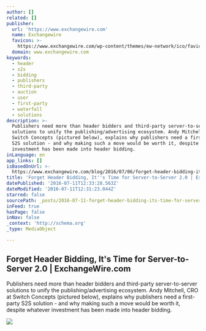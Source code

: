```yaml
---
author: []
related: []
publisher:
  url: 'https://www.exchangewire.com'
  name: Exchangewire
  favicon: >-
    https://www.exchangewire.com/wp-content/themes/ew-network/ico/favicon.ico?v=2
  domain: www.exchangewire.com
keywords:
  - header
  - s2s
  - bidding
  - publishers
  - third-party
  - auction
  - user
  - first-party
  - waterfall
  - solutions
description: >-
  Publishers need more than header bidders and third-party server-to-server
  solutions to unify the publishing/advertising ecosystem. Andy Mitchell, CRO at
  Switch Concepts (pictured below), explains why publishers need a first-party
  S2S solution - and why making such a move would be worth it, despite whatever
  investment has been made into header bidding.
inLanguage: en
app_links: []
isBasedOnUrl: >-
  https://www.exchangewire.com/blog/2016/07/06/forget-header-bidding-its-time-for-server-to-server-2-0/
title: 'Forget Header Bidding, It''s Time for Server-to-Server 2.0 | ExchangeWire.com'
datePublished: '2016-07-11T12:33:28.563Z'
dateModified: '2016-07-11T12:31:23.044Z'
starred: false
sourcePath: _posts/2016-07-11-forget-header-bidding-its-time-for-server-to-server-20-or.md
inFeed: true
hasPage: false
inNav: false
_context: 'http://schema.org'
_type: MediaObject

---
```

<article style=""><h1>Forget Header Bidding, It's Time for Server-to-Server 2.0 | ExchangeWire.com</h1><p>Publishers need more than header bidders and third-party server-to-server solutions to unify the publishing/advertising ecosystem. Andy Mitchell, CRO at Switch Concepts (pictured below), explains why publishers need a first-party S2S solution - and why making such a move would be worth it, despite whatever investment has been made into header bidding.</p><img src="https://www.exchangewire.com/wp-content/uploads/2016/07/screen-shot-2014-07-29-at-8.00.15-am.jpg" /></article>